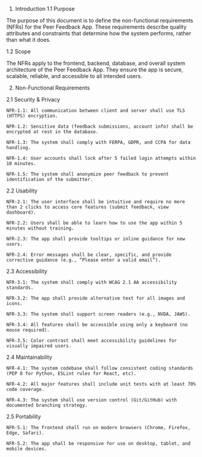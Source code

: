 1. Introduction
1.1 Purpose

The purpose of this document is to define the non-functional requirements (NFRs) for the Peer Feedback App. These requirements describe quality attributes and constraints that determine how the system performs, rather than what it does.

1.2 Scope

The NFRs apply to the frontend, backend, database, and overall system architecture of the Peer Feedback App. They ensure the app is secure, scalable, reliable, and accessible to all intended users.

2. Non-Functional Requirements

2.1 Security & Privacy

    NFR-1.1: All communication between client and server shall use TLS (HTTPS) encryption.

    NFR-1.2: Sensitive data (feedback submissions, account info) shall be encrypted at rest in the database.

    NFR-1.3: The system shall comply with FERPA, GDPR, and CCPA for data handling.

    NFR-1.4: User accounts shall lock after 5 failed login attempts within 10 minutes.

    NFR-1.5: The system shall anonymize peer feedback to prevent identification of the submitter.

2.2 Usability

    NFR-2.1: The user interface shall be intuitive and require no more than 2 clicks to access core features (submit feedback, view dashboard).

    NFR-2.2: Users shall be able to learn how to use the app within 5 minutes without training.

    NFR-2.3: The app shall provide tooltips or inline guidance for new users.

    NFR-2.4: Error messages shall be clear, specific, and provide corrective guidance (e.g., “Please enter a valid email”).

2.3 Accessibility

    NFR-3.1: The system shall comply with WCAG 2.1 AA accessibility standards.

    NFR-3.2: The app shall provide alternative text for all images and icons.

    NFR-3.3: The system shall support screen readers (e.g., NVDA, JAWS).

    NFR-3.4: All features shall be accessible using only a keyboard (no mouse required).

    NFR-3.5: Color contrast shall meet accessibility guidelines for visually impaired users.

2.4 Maintainability

    NFR-4.1: The system codebase shall follow consistent coding standards (PEP 8 for Python, ESLint rules for React, etc).

    NFR-4.2: All major features shall include unit tests with at least 70% code coverage.

    NFR-4.3: The system shall use version control (Git/GitHub) with documented branching strategy.

2.5 Portability

    NFR-5.1: The frontend shall run on modern browsers (Chrome, Firefox, Edge, Safari).

    NFR-5.2: The app shall be responsive for use on desktop, tablet, and mobile devices.
